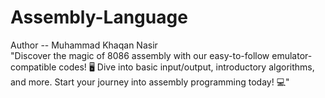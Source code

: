 # Assembly-Language
Author -- Muhammad Khaqan Nasir <br>
"Discover the magic of 8086 assembly with our easy-to-follow emulator-compatible codes! 🖥️ Dive into basic input/output, introductory algorithms, and more. Start your journey into assembly programming today! 💻"
